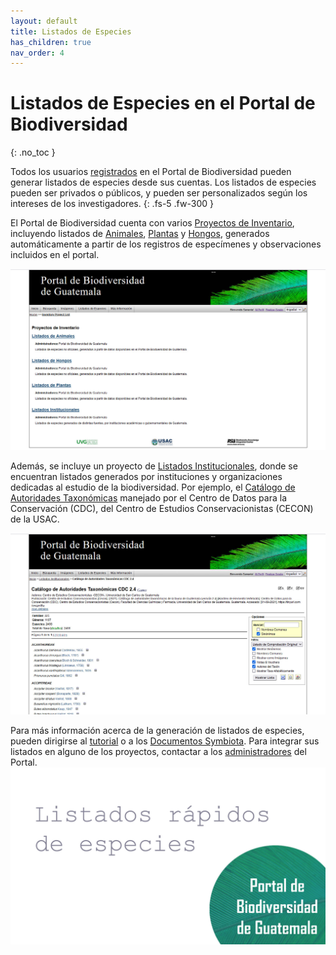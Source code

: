 ```yaml
---
layout: default
title: Listados de Especies
has_children: true
nav_order: 4
---
```


# Listados de Especies en el Portal de Biodiversidad
{: .no_toc }

Todos los usuarios [registrados](https://guatemalaportal.github.io/docs/unirse#crear-una-cuenta) en el Portal de Biodiversidad pueden generar listados de especies desde sus cuentas. Los listados de especies pueden ser privados o públicos, y pueden ser personalizados según los intereses de los investigadores. 
{: .fs-5 .fw-300 }

El Portal de Biodiversidad cuenta con varios [Proyectos de Inventario](https://biodiversidad.gt/portal/projects/index.php), incluyendo listados de [Animales](https://biodiversidad.gt/portal/projects/index.php?pid=2), [Plantas](https://biodiversidad.gt/portal/projects/index.php?pid=1) y [Hongos](https://biodiversidad.gt/portal/projects/index.php?pid=3), generados automáticamente a partir de los registros de especímenes y observaciones incluidos en el portal. 

<img src="https://github.com/GuatemalaPortal/guatemalaportal.github.io/blob/main/static/portal/ListadosEspecies.jpg?raw=true" alt="Proyectos Inventario">

Además, se incluye un proyecto de [Listados Institucionales](https://biodiversidad.gt/portal/projects/index.php?pid=4), donde se encuentran listados generados por instituciones y organizaciones dedicadas al estudio de la biodiversidad. Por ejemplo, el [Catálogo de Autoridades Taxonómicas](https://biodiversidad.gt/portal/checklists/checklist.php?clid=21&pid=4) manejado por el Centro de Datos para la Conservación (CDC), del Centro de Estudios Conservacionistas (CECON) de la USAC.

[<img src="https://github.com/GuatemalaPortal/guatemalaportal.github.io/blob/main/static/portal/CAT_CDC.jpg?raw=true" alt="CAT CDC">](https://biodiversidad.gt/portal/checklists/checklist.php?clid=21&pid=4)

Para más información acerca de la generación de listados de especies, pueden dirigirse al [tutorial](https://www.youtube.com/watch?v=onbvrSgfTRE) o a los [Documentos Symbiota](https://symbiota.org/docs/es/). Para integrar sus listados en alguno de los proyectos, contactar a los [administradores](https://guatemalaportal.github.io/docs/contactos/) del Portal.
[<img src="https://github.com/GuatemalaPortal/guatemalaportal.github.io/blob/main/static/portal/Listados%20de%20especies.jpg?raw=true" alt="Tutorial Checklists">](https://www.youtube.com/watch?v=onbvrSgfTRE)
